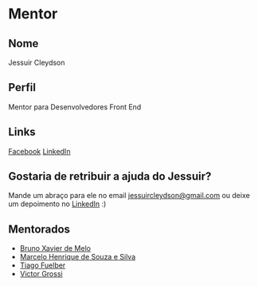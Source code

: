 # Mentor

## Nome

Jessuir Cleydson

## Perfil

Mentor para Desenvolvedores Front End

## Links

[Facebook](https://www.facebook.com/jessuir.cleydson)
[LinkedIn](https://br.linkedin.com/in/jessuir-cleydson-8223b640)

## Gostaria de retribuir a ajuda do Jessuir?

Mande um abraço para ele no email jessuircleydson@gmail.com ou deixe um depoimento no [LinkedIn](https://br.linkedin.com/in/jessuir-cleydson-8223b640) :)

## Mentorados

* [Bruno Xavier de Melo](/profiles/pupils/profiles/BrunoMelo.md)
* [Marcelo Henrique de Souza e Silva](/profiles/pupils/profiles/MarceloHenrique.md)
* [Tiago Fuelber](/profiles/pupils/profiles/TiagoFuelber.md)
* [Victor Grossi](/profiles/pupils/profiles/VictorGrossi.md)
